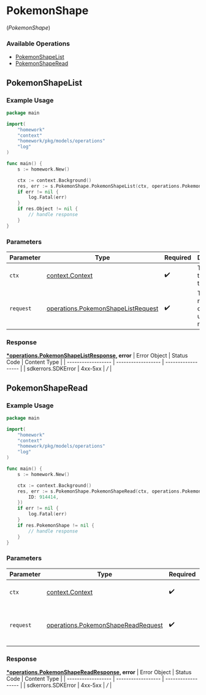 # PokemonShape
(*PokemonShape*)

### Available Operations

* [PokemonShapeList](#pokemonshapelist)
* [PokemonShapeRead](#pokemonshaperead)

## PokemonShapeList

### Example Usage

```go
package main

import(
	"homework"
	"context"
	"homework/pkg/models/operations"
	"log"
)

func main() {
    s := homework.New()

    ctx := context.Background()
    res, err := s.PokemonShape.PokemonShapeList(ctx, operations.PokemonShapeListRequest{})
    if err != nil {
        log.Fatal(err)
    }
    if res.Object != nil {
        // handle response
    }
}
```

### Parameters

| Parameter                                                                                    | Type                                                                                         | Required                                                                                     | Description                                                                                  |
| -------------------------------------------------------------------------------------------- | -------------------------------------------------------------------------------------------- | -------------------------------------------------------------------------------------------- | -------------------------------------------------------------------------------------------- |
| `ctx`                                                                                        | [context.Context](https://pkg.go.dev/context#Context)                                        | :heavy_check_mark:                                                                           | The context to use for the request.                                                          |
| `request`                                                                                    | [operations.PokemonShapeListRequest](../../pkg/models/operations/pokemonshapelistrequest.md) | :heavy_check_mark:                                                                           | The request object to use for the request.                                                   |


### Response

**[*operations.PokemonShapeListResponse](../../pkg/models/operations/pokemonshapelistresponse.md), error**
| Error Object       | Status Code        | Content Type       |
| ------------------ | ------------------ | ------------------ |
| sdkerrors.SDKError | 4xx-5xx            | */*                |

## PokemonShapeRead

### Example Usage

```go
package main

import(
	"homework"
	"context"
	"homework/pkg/models/operations"
	"log"
)

func main() {
    s := homework.New()

    ctx := context.Background()
    res, err := s.PokemonShape.PokemonShapeRead(ctx, operations.PokemonShapeReadRequest{
        ID: 914414,
    })
    if err != nil {
        log.Fatal(err)
    }
    if res.PokemonShape != nil {
        // handle response
    }
}
```

### Parameters

| Parameter                                                                                    | Type                                                                                         | Required                                                                                     | Description                                                                                  |
| -------------------------------------------------------------------------------------------- | -------------------------------------------------------------------------------------------- | -------------------------------------------------------------------------------------------- | -------------------------------------------------------------------------------------------- |
| `ctx`                                                                                        | [context.Context](https://pkg.go.dev/context#Context)                                        | :heavy_check_mark:                                                                           | The context to use for the request.                                                          |
| `request`                                                                                    | [operations.PokemonShapeReadRequest](../../pkg/models/operations/pokemonshapereadrequest.md) | :heavy_check_mark:                                                                           | The request object to use for the request.                                                   |


### Response

**[*operations.PokemonShapeReadResponse](../../pkg/models/operations/pokemonshapereadresponse.md), error**
| Error Object       | Status Code        | Content Type       |
| ------------------ | ------------------ | ------------------ |
| sdkerrors.SDKError | 4xx-5xx            | */*                |
